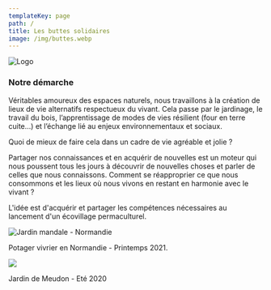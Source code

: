 ```yaml
---
templateKey: page
path: /
title: Les buttes solidaires
image: /img/buttes.webp
---
```

![Logo](/img/logo.jpg)

### Notre démarche

Véritables amoureux des espaces naturels, nous travaillons à la création de lieux de vie
alternatifs respectueux du vivant.
Cela passe par le jardinage, le travail du bois, l’apprentissage de modes de vies résilient (four en terre cuite…) et l’échange lié au enjeux environnementaux et sociaux.

Quoi de mieux de faire cela dans un cadre de vie agréable et jolie ?

Partager nos connaissances et en acquérir de nouvelles est un moteur qui nous poussent
tous les jours à découvrir de nouvelles choses et parler de celles que nous connaissons.
Comment se réapproprier ce que nous consommons et les lieux où nous vivons en restant en harmonie avec le vivant ?

L'idée est d'acquérir et partager les compétences nécessaires au lancement d'un écovillage permaculturel.

![Jardin mandale - Normandie ](/img/potager-mesnil-avril-2021.jpg)

Potager vivrier en Normandie - Printemps 2021.

![](/img/abris.webp)

Jardin de Meudon - Eté 2020
